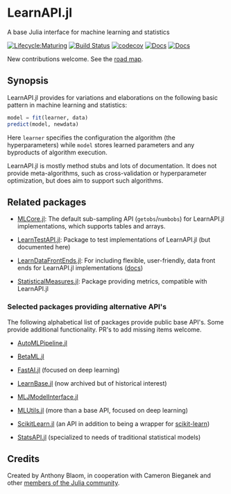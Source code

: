 # LearnAPI.jl

A base Julia interface for machine learning and statistics

[![Lifecycle:Maturing](https://img.shields.io/badge/Lifecycle-Maturing-007EC6)](ROADMAP.md)
[![Build Status](https://github.com/JuliaAI/LearnAPI.jl/workflows/CI/badge.svg)](https://github.com/JuliaAI/LearnAPI.jl/actions)
[![codecov](https://codecov.io/gh/JuliaAI/LearnAPI.jl/graph/badge.svg?token=9IWT9KYINZ)](https://codecov.io/gh/JuliaAI/LearnAPI.jl?branch=dev)
[![Docs](https://img.shields.io/badge/docs-dev-blue.svg)](https://juliaai.github.io/LearnAPI.jl/dev/)
[![Docs](https://img.shields.io/badge/docs-stable-blue.svg)](https://juliaai.github.io/LearnAPI.jl/stable/)

New contributions welcome. See the [road map](ROADMAP.md).

## Synopsis

LearnAPI.jl provides for variations and elaborations on the following basic pattern in machine
learning and statistics:

```julia
model = fit(learner, data)
predict(model, newdata)
```

Here `learner` specifies the configuration the algorithm (the hyperparameters) while
`model` stores learned parameters and any byproducts of algorithm execution.

LearnAPI.jl is mostly method stubs and lots of documentation. It does not provide
meta-algorithms, such as cross-validation or hyperparameter optimization, but does aim to
support such algorithms.

## Related packages

- [MLCore.jl](https://github.com/JuliaML/MLCore.jl): The default sub-sampling API (`getobs`/`numbobs`) for LearnAPI.jl implementations, which supports tables and arrays.

- [LearnTestAPI.jl](https://github.com/JuliaAI/LearnTestAPI.jl): Package to test implementations of LearnAPI.jl (but documented here)

- [LearnDataFrontEnds.jl](https://github.com/JuliaAI/LearnDataFrontEnds.jl): For including flexible, user-friendly, data front ends for LearnAPI.jl implementations ([docs](https://juliaai.github.io/stable/))

- [StatisticalMeasures.jl](https://github.com/JuliaAI/StatisticalMeasures.jl): Package providing metrics, compatible with LearnAPI.jl

### Selected packages providing alternative API's

The following alphabetical list of packages provide public base API's.  Some provide
additional functionality. PR's to add missing items welcome.

- [AutoMLPipeline.jl](https://github.com/IBM/AutoMLPipeline.jl)

- [BetaML.jl](https://github.com/sylvaticus/BetaML.jl)

- [FastAI.jl](https://github.com/FluxML/FastAI.jl) (focused on deep learning)

- [LearnBase.jl](https://github.com/JuliaML/LearnBase.jl) (now archived but of historical interest)

- [MLJModelInterface.jl](https://github.com/JuliaAI/MLJModelInterface.jl)

- [MLUtils.jl](https://github.com/JuliaML/MLUtils.jl) (more than a base API, focused on deep learning)

- [ScikitLearn.jl](https://github.com/cstjean/ScikitLearn.jl) (an API in addition to being a wrapper for [scikit-learn](https://scikit-learn.org/stable/))

- [StatsAPI.jl](https://github.com/JuliaStats/StatsAPI.jl/blob/main/src/regressionmodel.jl) (specialized to needs of traditional statistical models)


## Credits

Created by Anthony Blaom, in cooperation with Cameron Bieganek and other [members of the
Julia
community](https://discourse.julialang.org/t/ann-learnapi-jl-proposal-for-a-basement-level-machine-learning-api/93048).

